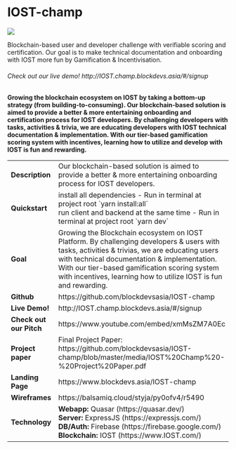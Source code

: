 # IOST-champ
<img src="https://www.blockdevs.asia/wp-content/uploads/2019/02/IOST-BlockDevs-Asia.png">

Blockchain-based user and developer challenge with verifiable scoring and certification. Our goal is to make technical documentation and onboarding with IOST more fun by Gamification & Incentivisation.
<h6>Check out our live demo! http://IOST.champ.blockdevs.asia/#/signup</h6>

<b>Growing the blockchain ecosystem on IOST by taking a bottom-up strategy (from building-to-consuming). Our blockchain-based solution is aimed to provide a better & more entertaining onboarding and certification process for IOST developers. By challenging developers with tasks, activities & trivia, we are educating developers with IOST technical documentation & implementation. With our tier-based gamification scoring system with incentives, learning how to utilize and develop with IOST is fun and rewarding.</b></br>
<table>
<tr>
<td><strong>Description</strong></td>
<td>Our blockchain-based solution is aimed to provide a better & more entertaining onboarding process for IOST developers. </td>
</tr>

<tr>
<td><strong>Quickstart</strong></td>
<td>install all dependencies - Run in terminal at project root `yarn install:all`<br>run client and backend at the same time - Run in terminal at project root `yarn dev`</td>
</tr>

<tr>
<td><strong>Goal</strong></td>
<td>Growing the Blockchain ecosystem on IOST Platform. By challenging developers & users with tasks, activities & trivias, we are educating users with technical documentation & implementation. With our tier-based gamification scoring system with incentives, learning how to utilize IOST is fun and rewarding. </td>
</tr>

<tr>
<td><strong>Github</strong></td>
<td>https://github.com/blockdevsasia/IOST-champ</td>
</tr>

<tr>
<td><strong>Live Demo!</strong></td>
<td>http://IOST.champ.blockdevs.asia/#/signup</td>
</tr>

<tr>
<td><strong>Check out our Pitch</strong></td>
<td>https://www.youtube.com/embed/xmMsZM7A0Ec</td>
</tr>

<tr>
<td><strong>Project paper</strong></td>
<td>Final Project Paper: https://github.com/blockdevsasia/IOST-champ/blob/master/media/IOST%20Champ%20-%20Project%20Paper.pdf</td>
</tr>

<tr>
<td><strong>Landing Page</strong></td>
<td>https://www.blockdevs.asia/IOST-champ</td>
</tr>

<tr>
<td><strong>Wireframes</strong></td>
<td>https://balsamiq.cloud/styja/py0ofv4/r5490</td>
</tr>

<tr>
<td><strong>Technology</strong></td>
<td>
<strong>Webapp:</strong> Quasar (https://quasar.dev/)<br>
<strong>Server:</strong> ExpressJS (https://expressjs.com/)<br>
<strong>DB/Auth:</strong> Firebase (https://firebase.google.com/)<br>
<strong>Blockchain:</strong> IOST (https://www.IOST.com/)<br>
</td>
</tr>
</table>

